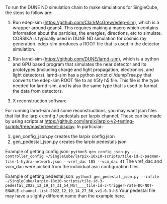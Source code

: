 To run the DUNE ND simulation chain to make simulations for SingleCube, the steps to follow are:

1. Run edep-sim (https://github.com/ClarkMcGrew/edep-sim), which is a wrapper around geant4. This requires making a macro which contains information about the particles, the energies, directions, etc to simulate. CORSIKA is typically used in DUNE ND simulation for cosmic ray generation. edep-sim produces a ROOT file that is used in the detector simulation.

2. Run larnd-sim (https://github.com/DUNE/larnd-sim), which is a python and GPU based program that simulates the near detector and its prototypes (including charge and light propagation, electronics, and light detectors). larnd-sim has a python script cli/dumpTree.py that converts the edep-sim ROOT file to an h5fy h5 file. This file is the type needed for larnd-sim, and is also the same type that is used to format the data from detectors.

3. X reconstruction software

For running larnd-sim and some reconstructions, you may want json files that list the larpix config / pedestals per larpix channel. These can be made by using scripts at https://github.com/larpix/larpix-v2-testing-scripts/tree/master/event-display. In particular:

1. gen_config_json.py creates the larpix config json
2. gen_pedestal_json.py creates the larpix pedestals json

Example of getting config json:
`python3 gen_config_json.py --controller_config ~/SingleCube/larpix-10x10-scripts/tile-id-3-pacman-tile-1-hydra-network.json --vref_dac 185 --vcm_dac 41`
The vref_dac and vcm_dac were picked from the individual asic configuration files. 

Example of getting pedestal json:
`python3 gen_pedestal_json.py --infile ~/SingleCube/larpix-10x10-scripts/tile-id-3-pedestal_2022_12_19_14_31_54_MST____tile-id-3-trigger-rate-DO-NOT-ENABLE-channel-list-2022_12_19_14_27_56_vv1.0.3.h5`
Your pedestal file may have a slightly different name than the example here.
